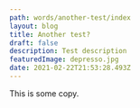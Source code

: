 ```yaml
---
path: words/another-test/index
layout: blog
title: Another test?
draft: false
description: Test description
featuredImage: depresso.jpg
date: 2021-02-22T21:53:28.493Z
---
```

This is some copy.